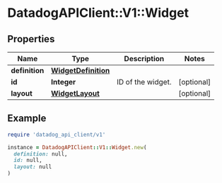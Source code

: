 # DatadogAPIClient::V1::Widget

## Properties

| Name | Type | Description | Notes |
| ---- | ---- | ----------- | ----- |
| **definition** | [**WidgetDefinition**](WidgetDefinition.md) |  |  |
| **id** | **Integer** | ID of the widget. | [optional] |
| **layout** | [**WidgetLayout**](WidgetLayout.md) |  | [optional] |

## Example

```ruby
require 'datadog_api_client/v1'

instance = DatadogAPIClient::V1::Widget.new(
  definition: null,
  id: null,
  layout: null
)
```

